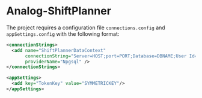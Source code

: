 # Analog-ShiftPlanner

The project requires a configuration file `connections.config` and `appSettings.config` with the following format:

```xml
<connectionStrings>
  <add name="ShiftPlannerDataContext"
       connectionString="Server=HOST;port=PORT;Database=DBNAME;User Id=USERNAME;Password=PASSWORD;"
       providerName="Npgsql" />
</connectionStrings>
```
```xml
<appSettings>
  <add key="TokenKey" value="SYMMETRICKEY"/>
</appSettings>
```

